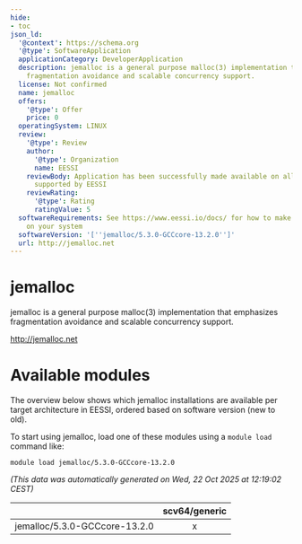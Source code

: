 ```yaml
---
hide:
- toc
json_ld:
  '@context': https://schema.org
  '@type': SoftwareApplication
  applicationCategory: DeveloperApplication
  description: jemalloc is a general purpose malloc(3) implementation that emphasizes
    fragmentation avoidance and scalable concurrency support.
  license: Not confirmed
  name: jemalloc
  offers:
    '@type': Offer
    price: 0
  operatingSystem: LINUX
  review:
    '@type': Review
    author:
      '@type': Organization
      name: EESSI
    reviewBody: Application has been successfully made available on all architectures
      supported by EESSI
    reviewRating:
      '@type': Rating
      ratingValue: 5
  softwareRequirements: See https://www.eessi.io/docs/ for how to make EESSI available
    on your system
  softwareVersion: '[''jemalloc/5.3.0-GCCcore-13.2.0'']'
  url: http://jemalloc.net
---
```


jemalloc
========


jemalloc is a general purpose malloc(3) implementation that emphasizes fragmentation avoidance and scalable concurrency support.

http://jemalloc.net
# Available modules


The overview below shows which jemalloc installations are available per target architecture in EESSI, ordered based on software version (new to old).

To start using jemalloc, load one of these modules using a `module load` command like:

```shell
module load jemalloc/5.3.0-GCCcore-13.2.0
```

*(This data was automatically generated on Wed, 22 Oct 2025 at 12:19:02 CEST)*

| |scv64/generic|
| :---: | :---: |
|jemalloc/5.3.0-GCCcore-13.2.0|x|
